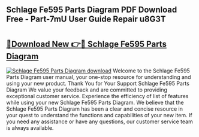 ## Schlage Fe595 Parts Diagram PDF Download Free - Part-7mU User Guide Repair u8G3T

# <h2><a href="http://dfsgkcn.blite.top/?on=Schlage+Fe595+Parts+Diagram">🔗Download New 👉🔴 Schlage Fe595 Parts Diagram</a></h2>

[![Schlage Fe595 Parts Diagram download](https://i.imgur.com/lujVjoI.png)](http://dfsgkcn.blite.top/?on=Schlage+Fe595+Parts+Diagram)
Welcome to the Schlage Fe595 Parts Diagram user manual, your one-stop resource for understanding and using your new product. Thank You for Your Support Schlage Fe595 Parts Diagram We value your feedback and are committed to providing exceptional customer service. Experience the efficiency of list of features while using your new Schlage Fe595 Parts Diagram. We believe that the Schlage Fe595 Parts Diagram has been a clear and concise resource in your quest to understand the functions and capabilities of your new item. If you need any assistance or have any questions, our customer service team is always available.
